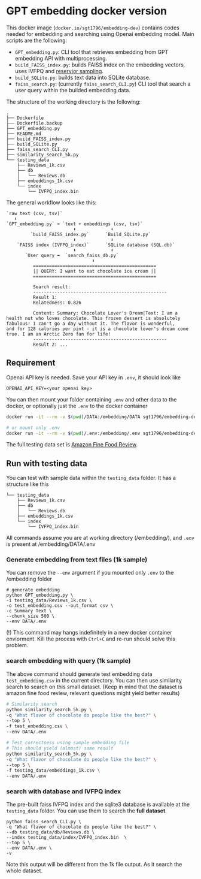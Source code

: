 # GPT embedding docker version 

This docker image (`docker.io/sgt1796/embedding-dev`) contains codes needed for embedding and searching using Openai embedding model. Main scripts are the following:
 - `GPT_embedding.py`: CLI tool that retrieves embedding from GPT embedding API with multiprocessing.
 - `build_FAISS_index.py`: builds FAISS index on the embedding vectors, uses IVFPQ and [reservior sampling](https://gist.github.com/mdouze/92c5bafcf2b91356cf5e799e3889a0e9).
 - `build_SQLite.py`: builds text data into SQLite database.
 - `faiss_search.py`: (currently `faiss_search_CLI.py`) CLI tool that search a user query within the builded embedding data.

The structure of the working directory is the following:
```
.
├── Dockerfile
├── Dockerfile.backup
├── GPT_embedding.py
├── README.md
├── build_FAISS_index.py
├── build_SQLite.py
├── faiss_search_CLI.py
├── similarity_search_5k.py
└── testing_data
    ├── Reviews_1k.csv
    ├── db
    │   └── Reviews.db
    ├── embeddings_1k.csv
    └── index
        └── IVFPQ_index.bin
```



The general workflow looks like this:

```
`raw text (csv, tsv)` 
   ⬇
`GPT_embedding.py` ➡ `text + embeddings (csv, tsv)`
                         ⬇             ⬇
         `build_FAISS_index.py`      `Build_SQLite.py`
                         ⬇             ⬇
    `FAISS index (IVFPQ_index)`      `SQLite database (SQL.db)`
                         ⬇             ⬇
       `User query ➡  `search_faiss_db.py`
                                ⬇
          ==============================================
          || QUERY: I want to eat chocolate ice cream ||
          ==============================================

          Search result:
          --------------------------------------------------
          Result 1:
          Relatedness: 0.826
          
          Content: Summary: Chocolate Lover's Dream|Text: I am a health nut who loves chocolate. This frozen dessert is absolutely fabulous! I can't go a day without it. The flavor is wonderful,           and for 128 calories per pint - it is a chocolate lover's dream come true. I am an Arctic Zero fan for life!
          --------------------------------------------------
          Result 2: ...
```

## Requirement

Openai API key is needed. Save your API key in `.env`, it should look like
```
OPENAI_API_KEY=<your openai key>
```

You can then mount your folder containing `.env` and other data to the docker, or optionally just the `.env` to the docker container
```bash
docker run -it --rm -v $(pwd)/DATA:/embedding/DATA sgt1796/embedding-dev

# or mount only .env
docker run -it --rm -v $(pwd)/.env:/embedding/.env sgt1796/embedding-dev
```
The full testing data set is [Amazon Fine Food Review](https://www.kaggle.com/datasets/snap/amazon-fine-food-reviews).

## Run with testing data

You can test with sample data within the `testing_data` folder. It has a structure like this
```
└── testing_data
    ├── Reviews_1k.csv
    ├── db
    │   └── Reviews.db
    ├── embeddings_1k.csv
    └── index
        └── IVFPQ_index.bin
```
All commands assume you are at working directory (/embedding/), and `.env` is present at /embedding/DATA/.env


### Generate embedding from text files (1k sample)

You can remove the `--env` argument if you mounted only `.env` to the /embedding folder

```
# generate embedding
python GPT_embedding.py \
-i testing_data/Reviews_1k.csv \
-o test_embedding.csv --out_format csv \
-c Summary Text \
--chunk_size 500 \
--env DATA/.env
```
(!) This command may hangs indefinitely in a new docker container enviorment. Kill the process with `Ctrl+C` and re-run should solve this problem.

### search embedding with query (1k sample)
The above command should generate test embedding data `test_embedding.csv` in the current directory. You can then use similarity search to search on this small dataset.
(Keep in mind that the dataset is amazon fine food review, relevant questions might yield better results)

```bash
# Similarity search
python similarity_search_5k.py \
-q "What flavor of chocolate do people like the best?" \
--top 5 \
-f test_embedding.csv \
--env DATA/.env

# Test correctness using sample embedding file
# This should yield (almost) same result
python similarity_search_5k.py \
-q "What flavor of chocolate do people like the best?" \
--top 5 \
-f testing_data/embeddings_1k.csv \
--env DATA/.env
```

### search with database and IVFPQ index
The pre-built faiss IVFPQ index and the sqlite3 database is avaliable at the `testing_data` folder. You can use them to search the **full dataset**.
```
python faiss_search_CLI.py \
-q "What flavor of chocolate do people like the best?" \
--db testing_data/db/Reviews.db \
--index testing_data/index/IVFPQ_index.bin  \
--top 5 \
--env DATA/.env \
-v
```

Note this output will be different from the 1k file output. As it search the whole dataset.

